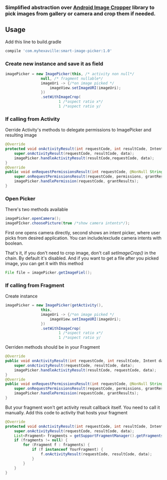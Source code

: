 ### Simplified abstraction over [Android Image Cropper](https://github.com/ArthurHub/Android-Image-Cropper) library to pick images from gallery or camera and crop them if needed.

## Usage
Add this line to build.gradle
```groovy
compile 'com.myhexaville:smart-image-picker:1.0'
```


### Create new instance and save it as field
```java
imagePicker = new ImagePicker(this, /* activity non null*/
                null, /* fragment nullable*/
                imageUri -> {/*on image picked */
                    imageView.setImageURI(imageUri);
                })
                .setWithImageCrop(
                        1 /*aspect ratio x*/
                        1 /*aspect ratio y/
```

### If calling from Activity
Oerride Activity's methods to delegate permissions to ImagePicker and resulting image
```java
@Override
protected void onActivityResult(int requestCode, int resultCode, Intent data) {
    super.onActivityResult(requestCode, resultCode, data);
    imagePicker.handleActivityResult(resultCode,requestCode, data);
}
@Override
public void onRequestPermissionsResult(int requestCode, @NonNull String[] permissions, @NonNull int[] grantResults) {
    super.onRequestPermissionsResult(requestCode, permissions, grantResults);
    imagePicker.handlePermission(requestCode, grantResults);
}
```
### Open Picker
There's two methods available
```java
imagePicker.openCamera();
imagePIcker.choosePicture(true /*show camera intents*/);
```
First one opens camera directly, second shows an intent picker, where user picks from desired application. You can include/exclude camera intents with boolean.

That's it, if you don't need to crop image, don't call *setImageCrop()*  in the chain. By default it's disabled. And if you want to get a file after you picked image, you can get it with this method
```java
File file = imagePicker.getImageFiel();
```
### If calling from Fragment 
Create instance 
```java
imagePicker = new ImagePicker(getActivity(),
                this,
                imageUri -> {/*on image picked */
                    imageView.setImageURI(imageUri);
                })
                .setWithImageCrop(
                        1 /*aspect ratio x*/
                        1 /*aspect ratio y/
```

Oerriden methods should be in your Fragment

```java
@Override
public void onActivityResult(int requestCode, int resultCode, Intent data) {
    super.onActivityResult(requestCode, resultCode, data);
    imagePicker.handleActivityResult(resultCode, requestCode, data);
}
@Override
public void onRequestPermissionsResult(int requestCode, @NonNull String[] permissions, @NonNull int[] grantResults) {
    super.onRequestPermissionsResult(requestCode, permissions, grantResults);
    imagePicker.handlePermission(requestCode, grantResults);
}
```
But your fragment won't get activity result callback itself. You need to call it manually. Add this code to activity that hosts your fragment

```java
@Override
protected void onActivityResult(int requestCode, int resultCode, Intent data) {
    super.onActivityResult(requestCode, resultCode, data);
    List<Fragment> fragments = getSupportFragmentManager().getFragments();
    if (fragments != null) {
        for (Fragment f : fragments) {
            if (f instanceof YourFragment) {
                f.onActivityResult(requestCode, resultCode, data);
            }
        }
    }
}
```
